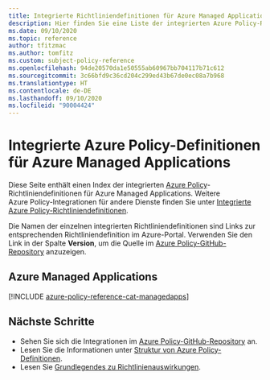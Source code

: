 ```yaml
---
title: Integrierte Richtliniendefinitionen für Azure Managed Applications
description: Hier finden Sie eine Liste der integrierten Azure Policy-Richtliniendefinitionen für Azure Managed Applications. Diese integrierten Richtliniendefinitionen bieten allgemeine Ansätze für die Verwaltung von Azure-Ressourcen.
ms.date: 09/10/2020
ms.topic: reference
author: tfitzmac
ms.author: tomfitz
ms.custom: subject-policy-reference
ms.openlocfilehash: 94de20570da1e50555ab60967bb704117b71c612
ms.sourcegitcommit: 3c66bfd9c36cd204c299ed43b67de0ec08a7b968
ms.translationtype: HT
ms.contentlocale: de-DE
ms.lasthandoff: 09/10/2020
ms.locfileid: "90004424"
---
```

# <a name="azure-policy-built-in-definitions-for-azure-managed-applications"></a>Integrierte Azure Policy-Definitionen für Azure Managed Applications

Diese Seite enthält einen Index der integrierten [Azure Policy](../../governance/policy/overview.md)-Richtliniendefinitionen für Azure Managed Applications. Weitere Azure Policy-Integrationen für andere Dienste finden Sie unter [Integrierte Azure Policy-Richtliniendefinitionen](../../governance/policy/samples/built-in-policies.md).

Die Namen der einzelnen integrierten Richtliniendefinitionen sind Links zur entsprechenden Richtliniendefinition im Azure-Portal. Verwenden Sie den Link in der Spalte **Version**, um die Quelle im [Azure Policy-GitHub-Repository](https://github.com/Azure/azure-policy) anzuzeigen.

## <a name="azure-managed-applications"></a>Azure Managed Applications

[!INCLUDE [azure-policy-reference-cat-managedapps](../../../includes/policy/reference/bycat/policies-managed-application.md)]

## <a name="next-steps"></a>Nächste Schritte

- Sehen Sie sich die Integrationen im [Azure Policy-GitHub-Repository](https://github.com/Azure/azure-policy) an.
- Lesen Sie die Informationen unter [Struktur von Azure Policy-Definitionen](../../governance/policy/concepts/definition-structure.md).
- Lesen Sie [Grundlegendes zu Richtlinienauswirkungen](../../governance/policy/concepts/effects.md).

